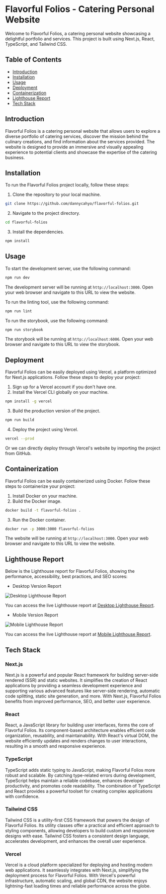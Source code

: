 # Flavorful Folios - Catering Personal Website

Welcome to Flavorful Folios, a catering personal website showcasing a delightful portfolio and services. This project is built using Next.js, React, TypeScript, and Tailwind CSS.

## Table of Contents

- [Introduction](#introduction)
- [Installation](#installation)
- [Usage](#usage)
- [Deployment](#deployment)
- [Containerization](#containerization)
- [Lighthouse Report](#lighthouse-report)
- [Tech Stack](#tech-stack)

## Introduction

Flavorful Folios is a catering personal website that allows users to explore a diverse portfolio of catering services, discover the mission behind the culinary creations, and find information about the services provided. The website is designed to provide an immersive and visually appealing experience to potential clients and showcase the expertise of the catering business.

## Installation

To run the Flavorful Folios project locally, follow these steps:

1. Clone the repository to your local machine.

```bash
git clone https://github.com/dannycahyo/flavorful-folios.git
```

2. Navigate to the project directory.

```bash
cd flavorful-folios
```

3. Install the dependencies.

```bash
npm install
```

## Usage

To start the development server, use the following command:

```bash
npm run dev
```

The development server will be running at `http://localhost:3000`. Open your web browser and navigate to this URL to view the website.

To run the linting tool, use the following command:

```bash
npm run lint
```

To run the storybook, use the following command:

```bash
npm run storybook
```

The storybook will be running at `http://localhost:6006`. Open your web browser and navigate to this URL to view the storybook.

## Deployment

Flavorful Folios can be easily deployed using Vercel, a platform optimized for Next.js applications. Follow these steps to deploy your project:

1. Sign up for a Vercel account if you don't have one.
2. Install the Vercel CLI globally on your machine.

```bash
npm install -g vercel
```

3. Build the production version of the project.

```bash
npm run build
```

4. Deploy the project using Vercel.

```bash
vercel --prod
```

Or we can directly deploy through Vercel's website by importing the project from GitHub.

## Containerization

Flavorful Folios can be easily containerized using Docker. Follow these steps to containerize your project:

1. Install Docker on your machine.
2. Build the Docker image.

```bash
docker build -t flavorful-folios .
```

3. Run the Docker container.

```bash
docker run -p 3000:3000 flavorful-folios
```

The website will be running at `http://localhost:3000`. Open your web browser and navigate to this URL to view the website.

## Lighthouse Report

Below is the Lighthouse report for Flavorful Folios, showing the performance, accessibility, best practices, and SEO scores:

- Desktop Version Report

![Desktop Lighthouse Report](https://res.cloudinary.com/du5jbmwz5/image/upload/v1690082659/Flavorful%20Folios%20Lighthouse%20Desktop%20Report.png)

You can access the live Lighthouse report at [Desktop Lighthouse Report](https://googlechrome.github.io/lighthouse/viewer/?psiurl=https%3A%2F%2Fflavorful-folios.vercel.app%2F&strategy=desktop&category=performance&category=accessibility&category=best-practices&category=seo&utm_source=lh-chrome-ext).

- Mobile Version Report

![Mobile Lighthouse Report](https://res.cloudinary.com/du5jbmwz5/image/upload/v1690082801/Flavorful%20Folios%20Lighthouse%20Mobile%20Report.png)

You can access the live Lighthouse report at [Mobile Lighthouse Report](https://googlechrome.github.io/lighthouse/viewer/?psiurl=https%3A%2F%2Fflavorful-folios.vercel.app%2F&strategy=mobile&category=performance&category=accessibility&category=best-practices&category=seo&utm_source=lh-chrome-ext).

## Tech Stack

### Next.js

Next.js is a powerful and popular React framework for building server-side rendered (SSR) and static websites. It simplifies the creation of React applications by providing a seamless development experience and supporting various advanced features like server-side rendering, automatic code splitting, static site generation, and more. With Next.js, Flavorful Folios benefits from improved performance, SEO, and better user experience.

### React

React, a JavaScript library for building user interfaces, forms the core of Flavorful Folios. Its component-based architecture enables efficient code organization, reusability, and maintainability. With React's virtual DOM, the website efficiently updates and renders changes to user interactions, resulting in a smooth and responsive experience.

### TypeScript

TypeScript adds static typing to JavaScript, making Flavorful Folios more robust and scalable. By catching type-related errors during development, TypeScript helps maintain a reliable codebase, enhances developer productivity, and promotes code readability. The combination of TypeScript and React provides a powerful toolset for creating complex applications with confidence.

### Tailwind CSS

Tailwind CSS is a utility-first CSS framework that powers the design of Flavorful Folios. Its utility classes offer a practical and efficient approach to styling components, allowing developers to build custom and responsive designs with ease. Tailwind CSS fosters a consistent design language, accelerates development, and enhances the overall user experience.

### Vercel

Vercel is a cloud platform specialized for deploying and hosting modern web applications. It seamlessly integrates with Next.js, simplifying the deployment process for Flavorful Folios. With Vercel's powerful infrastructure, automatic scaling, and global CDN, the website enjoys lightning-fast loading times and reliable performance across the globe.
